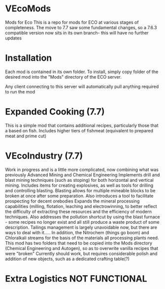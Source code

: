 # VEcoMods
Mods for Eco
This is a repo for mods for ECO at various stages of completeness.
The move to 7.7 saw some fundamental changes, so a 7.6.3 compatible version now sits in its own branch- this will have no further updates

# Installation
Each mod is contained in its own folder. To install, simply copy folder of the desired mod into the "Mods" directory of the ECO server.

Any client connecting to this server will automatically pull anything required to run the mod

# Expanded Cooking (7.7)
This is a simple mod that contains additional recipes, particularly those that a based on fish. Includes higher tiers of fishmeat (equivalent to prepared meat and prime cut)

# VEcoIndustry (7.7)
Work in progress and is a little more complicated, now combining what was previously Advanced Mining and Chemical Engineering
Implements drill and blast mining techniques (such as stoping) for both horizontal and vertical mining. Includes items for creating explosives, as well as tools for drilling and controlling blasting. Blasting allows for multiple mineable blocks to be broken at once after some preparation.
Also introduces a tool to facilitate prospecting for decent orebodies
Expands the mineral processing capabilities (milling, flotation, leaching and electrowinning, to better reflect the difficulty of extracting these resources and the efficiency of modern techniques. Also addresses the pollution shortcut by using the blast furnace - some recipes no longer exist and all still produce a waste product of some description. Tailings management is largely unavoidable now, but there are ways to deal with it.....
In addition, the Nitrochem (things go boom) and Chloralkali streams for the basis of the materials all processing plants need.
This mod has two folders that need to be copied into the Mods directory (Chemical Engineering and Autogen), so as to overwrite vanilla recipes that were "broken"
Currently should work, but requires considerable polish and addition of new objects, such as a dedicated crafting table(?)
# Extra Logistics NOT FUNCTIONAL
